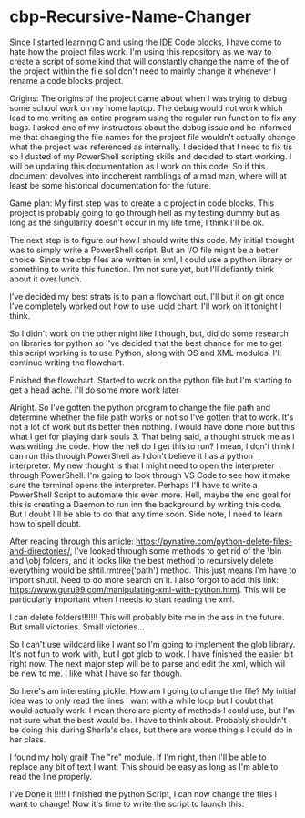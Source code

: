 # cbp-Recursive-Name-Changer
Since I started learning C and using the IDE Code blocks, I have come to hate how the project files work. I'm using this repository as we way to create a script of some kind that will constantly change the name of the of the project within the file soI don't need to mainly change it whenever I rename a code blocks project.

Origins: The origins of the project came about when I was trying to debug some school work on my home laptop. The debug would not work which lead to me writing an entire program using the regular run function to fix any bugs. I asked one of my instructors about the debug issue and he informed me that changing the file names for the project file wouldn't actually change what the project was referenced as internally. I decided that I need to fix tis so I dusted of my PowerShell scripting skills and decided to start working. I will be updating this documentation as I work on this code. So if this document devolves into incoherent ramblings of a mad man, where will at least be some historical documentation for the future.

Game plan: My first step was to create a c project in code blocks. This project is probably going to go through hell as my testing dummy but as long as the singularity doesn't occur in my life time, I think I'll be ok.

The next step is to figure out how I should write this code. My initial thought was to simply write a PowerShell script. But an I/O file might be a better choice. Since the cbp files are written in xml, I could use a python library or something to write this function. I'm not sure yet, but I'll defiantly think about it over lunch.

I've decided my best strats is to plan a flowchart out. I'll but it on git once I've completely worked out how to use lucid chart. I'll work on it tonight I think.

So I didn't work on the other night like I though, but, did do some research on libraries for python so I've decided that the best chance for me to get this script working is to use Python, along with OS and XML modules. I'll continue writing the flowchart.

Finished the flowchart. Started to work on the python file but I'm starting to get a head ache. I'll do some more work later

Alright. So I've gotten the python program to change the file path and determine whether the file path works or not so I've gotten that to work. It's not a lot of work but its better then nothing. I would have done more but this what I get for playing dark souls 3. That being said, a thought struck me as I was writing the code. How the hell do I get this to run? I mean, I don't think I can run this through PowerShell as I don't believe it has a python interpreter. My new thought is that I might need to open the interpreter through PowerShell. I'm going to look through VS Code to see how it make sure the terminal opens the interpreter. Perhaps I'll have to write a PowerShell Script to automate this even more. Hell, maybe the end goal for this is creating a Daemon to run inn the background by writing this code. But I doubt I'll be able to do that any time soon. Side note, I need to learn how to spell doubt.

After reading through this article: https://pynative.com/python-delete-files-and-directories/, I've looked through some methods to get rid of the \bin and \obj folders, and it looks like the best method to recursively delete everything would be shtil.rmtree('path') method. This just means I'm have to import shutil. Need to do more search on it. I also forgot to add this link: https://www.guru99.com/manipulating-xml-with-python.html. This will be particularly important when I needs to start reading the xml.

I can delete folders!!!!!!! This will probably bite me in the ass in the future. But small victories. Small victories...

So I can't use wildcard like I want so I'm going to implement the glob library. It's not fun to work with, but I got glob to work. I have finished the easier bit right now. The next major step will be to parse and edit the xml, which wil be new to me. I like what I have so far though.

So here's am interesting pickle. How am I going to change the file? My initial idea was to only read the lines I want with a while loop but I doubt that would actually work. I mean there are plenty of methods I could use, but I'm not  sure what the best would be. I have to think about. Probably shouldn't be doing this during Sharla's class, but there are worse thing's I could do in her class.

I found my holy grail! The "re" module. If I'm right, then I'll be able to replace any bit of text I want. This should be easy as long as I'm able to read the line properly.

I've Done it !!!!! I finished the python Script, I can now change the files I want to change! Now it's time to write the script to launch this.